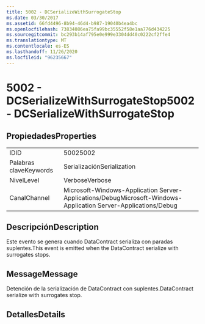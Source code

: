 ```yaml
---
title: 5002 - DCSerializeWithSurrogateStop
ms.date: 03/30/2017
ms.assetid: 66fd4496-8b94-46d4-b987-19040b4ea4bc
ms.openlocfilehash: 73834086ea75fa99bc35552f58e1aa776d434225
ms.sourcegitcommit: bc293b14af795e0e999e3304dd40c0222cf2ffe4
ms.translationtype: MT
ms.contentlocale: es-ES
ms.lasthandoff: 11/26/2020
ms.locfileid: "96235667"
---
```

# <a name="5002---dcserializewithsurrogatestop"></a><span data-ttu-id="2f087-102">5002 - DCSerializeWithSurrogateStop</span><span class="sxs-lookup"><span data-stu-id="2f087-102">5002 - DCSerializeWithSurrogateStop</span></span>

## <a name="properties"></a><span data-ttu-id="2f087-103">Propiedades</span><span class="sxs-lookup"><span data-stu-id="2f087-103">Properties</span></span>  
  
|||  
|-|-|  
|<span data-ttu-id="2f087-104">ID</span><span class="sxs-lookup"><span data-stu-id="2f087-104">ID</span></span>|<span data-ttu-id="2f087-105">5002</span><span class="sxs-lookup"><span data-stu-id="2f087-105">5002</span></span>|  
|<span data-ttu-id="2f087-106">Palabras clave</span><span class="sxs-lookup"><span data-stu-id="2f087-106">Keywords</span></span>|<span data-ttu-id="2f087-107">Serialización</span><span class="sxs-lookup"><span data-stu-id="2f087-107">Serialization</span></span>|  
|<span data-ttu-id="2f087-108">Nivel</span><span class="sxs-lookup"><span data-stu-id="2f087-108">Level</span></span>|<span data-ttu-id="2f087-109">Verbose</span><span class="sxs-lookup"><span data-stu-id="2f087-109">Verbose</span></span>|  
|<span data-ttu-id="2f087-110">Canal</span><span class="sxs-lookup"><span data-stu-id="2f087-110">Channel</span></span>|<span data-ttu-id="2f087-111">Microsoft-Windows-Application Server-Applications/Debug</span><span class="sxs-lookup"><span data-stu-id="2f087-111">Microsoft-Windows-Application Server-Applications/Debug</span></span>|  
  
## <a name="description"></a><span data-ttu-id="2f087-112">Descripción</span><span class="sxs-lookup"><span data-stu-id="2f087-112">Description</span></span>  

 <span data-ttu-id="2f087-113">Este evento se genera cuando DataContract serializa con paradas suplentes.</span><span class="sxs-lookup"><span data-stu-id="2f087-113">This event is emitted when the DataContract serialize with surrogates stops.</span></span>  
  
## <a name="message"></a><span data-ttu-id="2f087-114">Message</span><span class="sxs-lookup"><span data-stu-id="2f087-114">Message</span></span>  

 <span data-ttu-id="2f087-115">Detención de la serialización de DataContract con suplentes.</span><span class="sxs-lookup"><span data-stu-id="2f087-115">DataContract serialize with surrogates stop.</span></span>  
  
## <a name="details"></a><span data-ttu-id="2f087-116">Detalles</span><span class="sxs-lookup"><span data-stu-id="2f087-116">Details</span></span>
